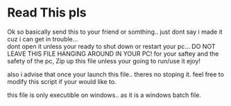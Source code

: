 # Read This pls
Ok so basically send this to your friend or somthing.. just dont say i made it cuz i can get in trouble...  
dont open it unless your ready to shut down or restart your pc...
DO NOT LEAVE THIS FILE HANGING AROUND IN YOUR PC! for your saftey and the safety of the pc, Zip up this file unless your going to run/use it
ejoy!

also i advise that once your launch this file.. theres no stoping it. 
feel free to modify this script if your would like to.

this file is only executible on windows.. as it is a windows batch file.
